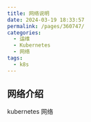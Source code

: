 ```yaml
---
title: 网络说明
date: 2024-03-19 18:33:57
permalink: /pages/360747/
categories:
  - 运维
  - Kubernetes
  - 网络
tags:
  - k8s
---
```

## 网络介绍
kubernetes 网络